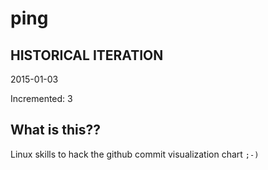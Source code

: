 # ping

## HISTORICAL ITERATION
2015-01-03

Incremented: 3

## What is this?? 
Linux skills to hack the github commit visualization chart `;-)`
